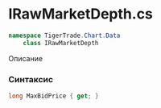 
# IRawMarketDepth.cs
```csharp
namespace TigerTrade.Chart.Data  
    class IRawMarketDepth
```

Описание

### Синтаксис
```csharp
long MaxBidPrice { get; }
```

